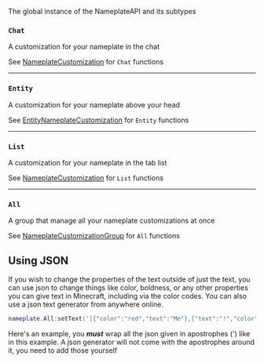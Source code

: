 The global instance of the NameplateAPI and its subtypes

### `Chat`

A customization for your nameplate in the chat

See [NameplateCustomization](../globals/Nameplate/NameplateCustomization) for `Chat` functions

---

### `Entity`

A customization for your nameplate above your head

See [EntityNameplateCustomization](../globals/Nameplate/EntityNameplateCustomization) for `Entity` functions

---

### `List`

A customization for your nameplate in the tab list

See [NameplateCustomization](../globals/Nameplate/NameplateCustomization) for `List` functions

---

### `All`

A group that manage all your nameplate customizations at once

See [NameplateCustomizationGroup](../globals/Nameplate/NameplateCustomizationGroup) for `All` functions

## Using JSON

If you wish to change the properties of the text outside of just the text, you can use json to change things like color, boldness, or any other properties you can give text in Minecraft, including via the color codes. You can also use a json text generator from anywhere online.

```lua
nameplate.All:setText('[{"color":"red","text":"Me"},{"text":"!","color":"#09ff71"}]')
```

Here's an example, you **_must_** wrap all the json given in apostrophes (') like in this example. A json generator will not come with the apostrophes around it, you need to add those yourself